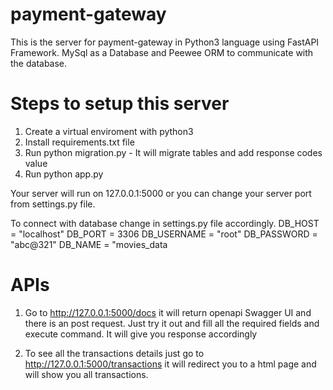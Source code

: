 # payment-gateway

This is the server for payment-gateway in Python3 language using FastAPI Framework. MySql as a 
Database and Peewee ORM to communicate with the database.

# Steps to setup this server

1. Create a virtual enviroment with python3
2. Install requirements.txt file
3. Run python migration.py - It will migrate tables and add response codes value
4. Run python app.py


Your server will run on 127.0.0.1:5000 or you can change your server port from settings.py file. 


To connect with database change in settings.py file accordingly.
    DB_HOST = "localhost"
    DB_PORT = 3306
    DB_USERNAME = "root"
    DB_PASSWORD = "abc@321"
    DB_NAME = "movies_data

# APIs
1. Go to http://127.0.0.1:5000/docs it will return openapi Swagger UI and there is an post request. Just try it out and fill all the required fields and execute command. It will give you response accordingly

2. To see all the transactions details just go to http://127.0.0.1:5000/transactions it will redirect you to a html page and will show you all transactions.